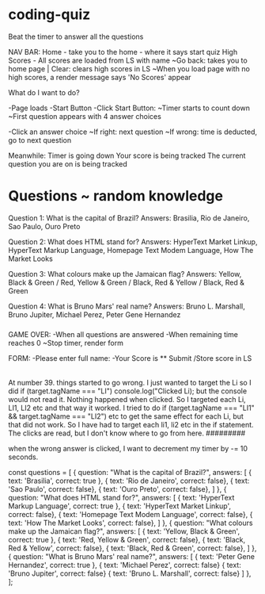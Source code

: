 # coding-quiz

Beat the timer to answer all the questions

NAV BAR:
Home - take you to the home - where it says start quiz
High Scores - All scores are loaded from LS with name
~Go back: takes you to home page | Clear: clears high scores in LS
~When you load page with no high scores, a render message says 'No Scores' appear

What do I want to do?

-Page loads
-Start Button
-Click Start Button:
~Timer starts to count down
~First question appears with 4 answer choices

-Click an answer choice
~If right: next question
~If wrong: time is deducted, go to next question

Meanwhile:
Timer is going down
Your score is being tracked
The current question you are on is being tracked

# Questions ~ random knowledge

Question 1: What is the capital of Brazil?
Answers: Brasilia, Rio de Janeiro, Sao Paulo, Ouro Preto

Question 2: What does HTML stand for?
Answers: HyperText Market Linkup, HyperText Markup Language, Homepage Text Modem Language, How The Market Looks

Question 3: What colours make up the Jamaican flag?
Answers: Yellow, Black & Green / Red, Yellow & Green / Black, Red & Yellow / Black, Red & Green

Question 4: What is Bruno Mars' real name?
Answers: Bruno L. Marshall, Bruno Jupiter, Michael Perez, Peter Gene Hernandez

###

GAME OVER:
-When all questions are answered
-When remaining time reaches 0
~Stop timer, render form

FORM:
-Please enter full name:
-Your Score is \*\*
Submit
/Store score in LS

######

At number 39. things started to go wrong. I just wanted to target the Li so I did
if (target.tagName === "LI")
console.log("Clicked Li);
but the console would not read it. Nothing happened when clicked. So I targeted each Li,
LI1, LI2 etc and that way it worked.
I tried to do
if (target.tagName === "LI1" && target.tagName === "LI2") etc to get the same effect for each Li,
but that did not work.
So I have had to target each li1, li2 etc in the if statement. The clicks are read, but I don't know where to go from here.
#########

when the wrong answer is clicked, I want to decrement my timer by -= 10 seconds.

const questions = [
{
question: "What is the capital of Brazil?",
answers: [
{ text: 'Brasilia', correct: true },
{ text: 'Rio de Janeiro', correct: false},
{ text: 'Sao Paulo', correct: false},
{ text: 'Ouro Preto', correct: false},
]
},
{
question: "What does HTML stand for?",
answers: [
{ text: 'HyperText Markup Language', correct: true },
{ text: 'HyperText Market Linkup', correct: false},
{ text: 'Homepage Text Modem Language', correct: false},
{ text: 'How The Market Looks', correct: false},
]
},
{
question: "What colours make up the Jamaican flag?",
answers: [
{ text: 'Yellow, Black & Green', correct: true },
{ text: 'Red, Yellow & Green', correct: false},
{ text: 'Black, Red & Yellow', correct: false},
{ text: 'Black, Red & Green', correct: false},
]
},
{
question: "What is Bruno Mars' real name?",
answers: [
{ text: 'Peter Gene Hernandez', correct: true },
{ text: 'Michael Perez', correct: false}
{ text: 'Bruno Jupiter', correct: false}
{ text: 'Bruno L. Marshall', correct: false}
]
},
];
